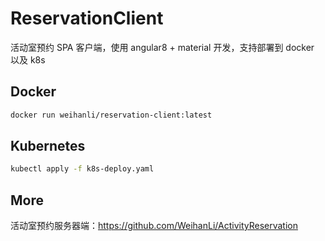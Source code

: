 # ReservationClient

活动室预约 SPA 客户端，使用 angular8 + material 开发，支持部署到 docker 以及 k8s

## Docker

``` bash
docker run weihanli/reservation-client:latest
```

## Kubernetes

``` bash
kubectl apply -f k8s-deploy.yaml
```

## More

活动室预约服务器端：<https://github.com/WeihanLi/ActivityReservation>
